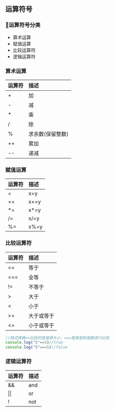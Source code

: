 ## 运算符号

### 运算符号分类
* 算术运算
* 赋值运算
* 比较运算符
* 逻辑运算符

### 算术运算
| 运算符 | 描述 |
|:-- |:-- |
| + | 加 |
| - | 减 |
| * | 乘 |
| / | 除 |
| % | 求余数(保留整数) |
| ++ | 累加 |
| -- | 递减 |

### 赋值运算

| 运算符 | 描述 |
|:-- |:-- |
| = | x=y |
| += | x+=y |
| *= | x*=y |
| /= | x/=y |
| %= | x%=y |

### 比较运算符

| 运算符 | 描述 |
|:-- |:-- |
| == | 等于 |
| === | 全等 |
| != | 不等于 |
| > | 大于 |
| < | 小于 |
| >= | 大于或等于 |
| <= | 小于或等于 |

```javascript
//隐式转换==比较的是值得大小，===是类型和值都进行比较
console.log("5"==5)//true
console.log("5"===5)//false
```

### 逻辑运算符

| 运算符 | 描述 |
|:-- |:-- |
| && | and |
| \|\| | or |
| ! | not |
